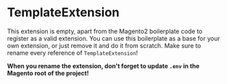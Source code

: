 # TemplateExtension

This extension is empty, apart from the Magento2 boilerplate code to register as a valid extension. You can use this boilerplate as a base for your own extension, or just remove it and do it from scratch. Make sure to rename every reference of `TemplateExtension`!

**When you rename the extension, don't forget to update `.env` in the Magento root of the project!**